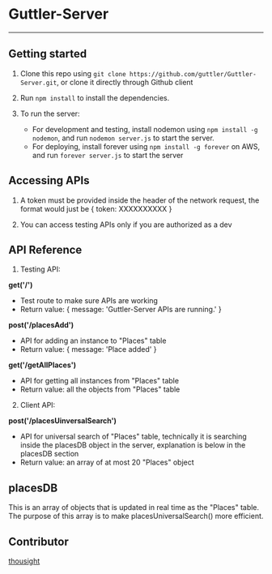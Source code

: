 # Guttler-Server

-----

## Getting started

1. Clone this repo using `git clone https://github.com/guttler/Guttler-Server.git`, or clone it directly through Github client

2. Run `npm install` to install the dependencies.

3. To run the server:
   - For development and testing, install nodemon using `npm install -g nodemon`, and run `nodemon server.js` to start the server.
   - For deploying, install forever using `npm install -g forever` on AWS, and run `forever server.js` to start the server

## Accessing APIs

1. A token must be provided inside the header of the network request, the format would just be { token: XXXXXXXXXX }

2. You can access testing APIs only if you are authorized as a dev

## API Reference

1. Testing API:

 **get('/')**
 - Test route to make sure APIs are working
 - Return value: { message: 'Guttler-Server APIs are running.' }

 **post('/placesAdd')**
 - API for adding an instance to "Places" table
 - Return value: { message: 'Place added' }

 **get('/getAllPlaces')**
 - API for getting all instances from "Places" table
 - Return value: all the objects from "Places" table

2. Client API:

 **post('/placesUinversalSearch')**
 - API for universal search of "Places" table, technically it is searching inside the placesDB object in the server, explanation is below in the placesDB section
 - Return value: an array of at most 20 "Places" object

## placesDB

This is an array of objects that is updated in real time as the "Places" table. The purpose of this array is to make placesUniversalSearch() more efficient.

## Contributor

[thousight](https://github.com/thousight)
